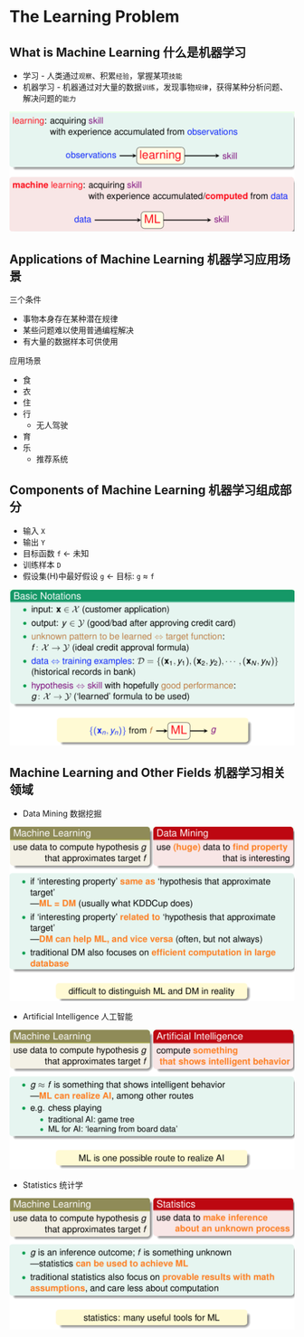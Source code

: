 # The Learning Problem
## What is Machine Learning 什么是机器学习

- 学习 - 人类通过`观察`、积累`经验`，掌握某项`技能`
- 机器学习 - 机器通过对大量的数据`训练`，发现事物`规律`，获得某种分析问题、解决问题的`能力`

![机器学习](/images/jqxl.png)

## Applications of Machine Learning 机器学习应用场景

三个条件
- 事物本身存在某种潜在规律
- 某些问题难以使用普通编程解决
- 有大量的数据样本可供使用

应用场景
- 食
- 衣
- 住
- 行
  - 无人驾驶
- 育
- 乐
  - 推荐系统

## Components of Machine Learning 机器学习组成部分

- 输入 `X`
- 输出 `Y`
- 目标函数 `f` <- 未知
- 训练样本 `D`
- 假设集(H)中最好假设 `g` <- 目标: `g` ≈ `f`

![机器学习组成部分](/images/mlzc.png)

## Machine Learning and Other Fields 机器学习相关领域

- Data Mining 数据挖掘

![数据挖掘](/images/mldm.png)

- Artificial Intelligence 人工智能

![人工智能](/images/mlai.png)

- Statistics 统计学

![统计学](/images/mlst.png)
